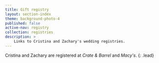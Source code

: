 ```yaml
---
title: Gift registry
layout: section-index
theme: background-photo-4
published: false
active-nav: registry
collection: registries
description: >
    Links to Cristina and Zachary's wedding registries.
---
```

Cristina and Zachary are registered at _Crate & Barrel_ and _Macy's_.
{: .lead}
